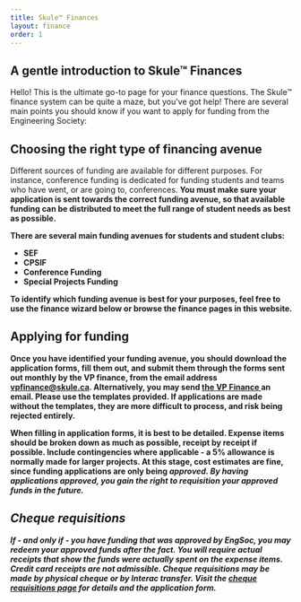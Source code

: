 ```yaml
---
title: Skule™ Finances
layout: finance
order: 1
---
```


## A gentle introduction to Skule™ Finances

Hello! This is the ultimate go-to page for your finance questions. The Skule™ finance system can be quite a maze, but you've got help! There are several main points you should know if you want to apply for funding from the Engineering Society:

## Choosing the right type of financing avenue

Different sources of funding are available for different purposes. For instance, conference funding is dedicated for funding students and teams who have went, or are going to, conferences. <b>You must make sure your application is sent towards the correct funding avenue<b>, so that available funding can be distributed to meet the full range of student needs as best as possible.

There are several main funding avenues for students and student clubs:

- SEF
- CPSIF
- Conference Funding
- Special Projects Funding

To identify which funding avenue is best for your purposes, feel free to use the finance wizard below or browse the finance pages in this website.

## Applying for funding

Once you have identified your funding avenue, you should download the application forms, fill them out, and submit them through the forms sent out monthly by the VP finance, from the email address vpfinance@skule.ca. Alternatively, you may send <a href="mailto:vpfinance@skule.ca"> the VP Finance </a> an email. <b>Please use the templates provided.<b> If applications are made without the templates, they are more difficult to process, and risk being rejected entirely.

When filling in application forms, it is best to be detailed. Expense items should be broken down as much as possible, receipt by receipt if possible. Include contingencies where applicable - a 5% allowance is normally made for larger projects. At this stage, cost estimates are fine, since funding applications are only being <i>approved<i>. By having applications approved, you gain the right to requisition your approved funds in the future.

## Cheque requisitions

If - and only if - you have funding that was approved by EngSoc, you may redeem your approved funds after the fact. You will require actual receipts that show the funds were actually spent on the expense items. Credit card receipts are not admissible. Cheque requisitions may be made by physical cheque or by Interac transfer. Visit the <a href = "https://skule.ca/finances/cheque-requisitions.html">cheque requisitions page</a> for details and the application form.
